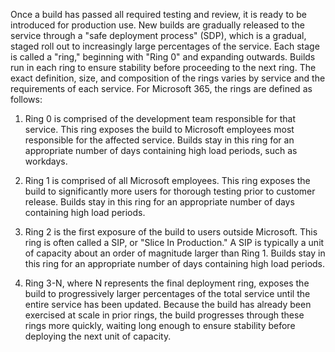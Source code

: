 Once a build has passed all required testing and review, it is ready to be introduced for production use. New builds are gradually released to the service through a "safe deployment process" (SDP), which is a gradual, staged roll out to increasingly large percentages of the service. Each stage is called a "ring," beginning with "Ring 0" and expanding outwards. Builds run in each ring to ensure stability before proceeding to the next ring. The exact definition, size, and composition of the rings varies by service and the requirements of each service. For Microsoft 365, the rings are defined as follows:

1. Ring 0 is comprised of the development team responsible for that service. This ring exposes the build to Microsoft employees most responsible for the affected service. Builds stay in this ring for an appropriate number of days containing high load periods, such as workdays.

1. Ring 1 is comprised of all Microsoft employees. This ring exposes the build to significantly more users for thorough testing prior to customer release. Builds stay in this ring for an appropriate number of days containing high load periods.

1. Ring 2 is the first exposure of the build to users outside Microsoft. This ring is often called a SIP, or "Slice In Production." A SIP is typically a unit of capacity about an order of magnitude larger than Ring 1. Builds stay in this ring for an appropriate number of days containing high load periods.

1. Ring 3-N, where N represents the final deployment ring, exposes the build to progressively larger percentages of the total service until the entire service has been updated. Because the build has already been exercised at scale in prior rings, the build progresses through these rings more quickly, waiting long enough to ensure stability before deploying the next unit of capacity.
